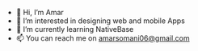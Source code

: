 - 👋 Hi, I’m Amar
- 👀 I’m interested in designing web and mobile Apps
- 🌱 I’m currently learning NativeBase
- 📫 You can reach me on amarsomani06@gmail.com

